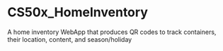 # CS50x_HomeInventory
A home inventory WebApp that produces QR codes to track containers, their location, content, and season/holiday
